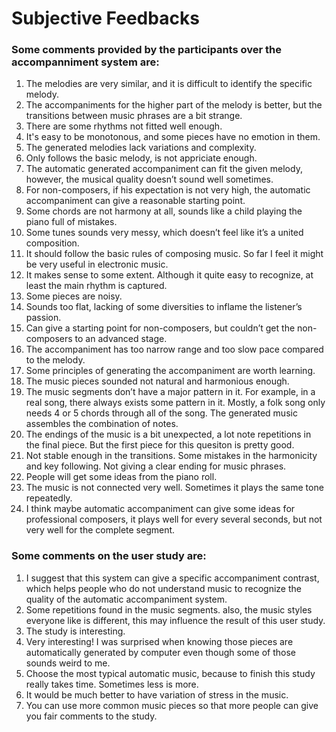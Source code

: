 # Subjective Feedbacks
### Some comments provided by the participants over the accompanniment system are:

1. The melodies are very similar, and it is difficult to identify the specific melody.
2. The accompaniments for the higher part of the melody is better, but the transitions between music phrases are a bit strange.
3. There are some rhythms not fitted well enough.
4. It's easy to be monotonous, and some pieces have no emotion in them.
5. The generated melodies lack variations and complexity.
6. Only follows the basic melody, is not appriciate enough.
7. The automatic generated accompaniment can fit the given melody, however, the musical quality doesn’t sound well sometimes.
8. For non-composers, if his expectation is not very high, the automatic accompaniment can give a reasonable starting point.
9. Some chords are not harmony at all, sounds like a child playing the piano full of mistakes.
10. Some tunes sounds very messy, which doesn’t feel like it’s a united composition.
11. It should follow the basic rules of composing music. So far I feel it might be very useful in electronic music.
12. It makes sense to some extent. Although it quite easy to recognize, at least the main rhythm is captured.
13. Some pieces are noisy.
14. Sounds too flat, lacking of some diversities to inflame the listener’s passion.
15. Can give a starting point for non-composers, but couldn’t get the non-composers to an advanced stage.
16. The accompaniment has too narrow range and too slow pace compared to the melody.
17. Some principles of generating the accompaniment are worth learning.
18. The music pieces sounded not natural and harmonious enough.
19. The music segments don’t have a major pattern in it. For example, in a real song, there always exists some pattern in it. Mostly, a folk song only needs 4 or 5 chords through all of the song. The generated music assembles the combination of notes.
20. The endings of the music is a bit unexpected, a lot note repetitions in the final piece. But the first piece for this quesiton is pretty good.
21. Not stable enough in the transitions. Some mistakes in the harmonicity and key following. Not giving a clear ending for music phrases.
22. People will get some ideas from the piano roll.
23. The music is not connected very well. Sometimes it plays the same tone repeatedly.
24. I think maybe automatic accompaniment can give some ideas for professional composers, it plays well for every several seconds, but not very well for the complete segment.

### Some comments on the user study are:

1. I suggest that this system can give a specific accompaniment contrast, which helps people who do not understand music to recognize the quality of the automatic accompaniment system.
2. Some repetitions found in the music segments. also, the music styles everyone like is different, this may influence the result of this user study.
3. The study is interesting.
4. Very interesting! I was surprised when knowing those pieces are automatically generated by computer even though some of those sounds weird to me.
5. Choose the most typical automatic music, because to finish this study really takes time. Sometimes less is more.
6. It would be much better to have variation of stress in the music.
7. You can use more common music pieces so that more people can give you fair comments to the study.

